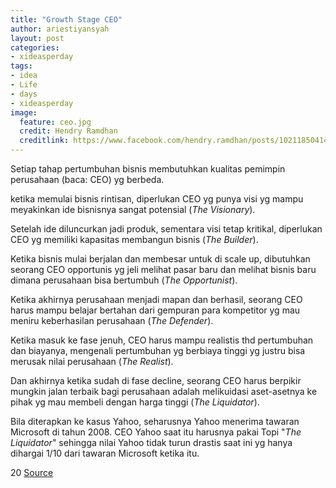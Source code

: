 ```yaml
---
title: "Growth Stage CEO"
author: ariestiyansyah
layout: post
categories:
- xideasperday
tags:
- idea
- Life
- days
- xideasperday
image:
  feature: ceo.jpg
  credit: Hendry Ramdhan
  creditlink: https://www.facebook.com/hendry.ramdhan/posts/10211850414868670
---
```


Setiap tahap pertumbuhan bisnis membutuhkan kualitas pemimpin perusahaan (baca: CEO) yg berbeda.

ketika memulai bisnis rintisan, diperlukan CEO yg punya visi yg mampu meyakinkan ide bisnisnya sangat potensial (*The Visionary*).

Setelah ide diluncurkan jadi produk, sementara visi tetap kritikal, diperlukan CEO yg memiliki kapasitas membangun bisnis (*The Builder*).

Ketika bisnis mulai berjalan dan membesar untuk di scale up, dibutuhkan seorang CEO opportunis yg jeli melihat pasar baru dan melihat bisnis baru dimana perusahaan bisa bertumbuh (*The Opportunist*).

Ketika akhirnya perusahaan menjadi mapan dan berhasil, seorang CEO harus mampu belajar bertahan dari gempuran para kompetitor yg mau meniru keberhasilan perusahaan (*The Defender*).

Ketika masuk ke fase jenuh, CEO harus mampu realistis thd pertumbuhan dan biayanya, mengenali pertumbuhan yg berbiaya tinggi yg justru bisa merusak nilai perusahaan (*The Realist*).

Dan akhirnya ketika sudah di fase decline, seorang CEO harus berpikir mungkin jalan terbaik bagi perusahaan adalah melikuidasi aset-asetnya ke pihak yg mau membeli dengan harga tinggi (*The Liquidator*).

Bila diterapkan ke kasus Yahoo, seharusnya Yahoo menerima tawaran Microsoft di tahun 2008. CEO Yahoo saat itu harusnya pakai Topi "*The Liquidator*" sehingga nilai Yahoo tidak turun drastis saat ini yg hanya dihargai 1/10 dari tawaran Microsoft ketika itu.


 20 [Source](https://www.facebook.com/hendry.ramdhan/posts/10211850414868670)
